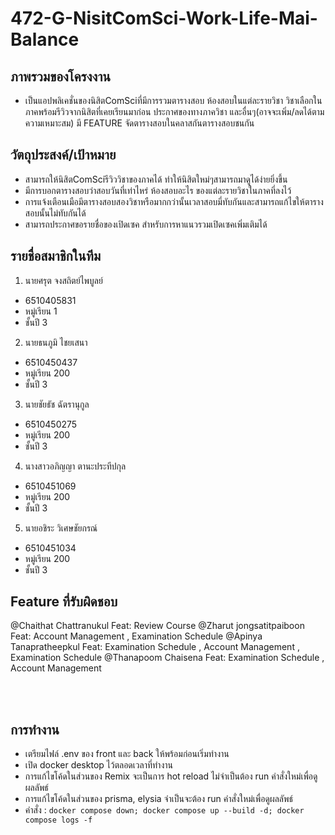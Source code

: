 # 472-G-NisitComSci-Work-Life-Mai-Balance

## ภาพรวมของโครงงาน
  - เป็นแอปพลิเคชั่นของนิสิตComSciที่มีการรวมตารางสอบ ห้องสอบในแต่ละรายวิชา วิชาเลือกในภาคพร้อมรีวิวจากนิสิตที่เคยเรียนมาก่อน ประกาศของทางภาควิชา และอื่นๆ(อาจจะเพิ่ม/ลดได้ตามความเหมาะสม) มี FEATURE จัดตารางสอบในคลาสกันตารางสอบชนกัน

## วัตถุประสงค์/เป้าหมาย
  - สามารถให้นิสิตComSciรีวิววิชาของภาคได้ ทำให้นิสิตใหม่ๆสามารถมาดูได้ง่ายยิ่งขึ้น
  - มีการบอกตารางสอบว่าสอบวันที่เท่าไหร่ ห้องสอบอะไร ของแต่ละรายวิชาในภาคที่ลงไว้
  - การแจ้งเตือนเมือมีตารางสอบสองวิชาหรือมากกว่านั้นเวลาสอบมี่ทับกันและสามารถแก้ไขให้ตารางสอบนั้นไม่ทับกันได้
  - สามารถประกาศขอรายชื่อของเปิดเซค สำหรับการหาแนวรวมเปิดเซคเพิ่มเติมได้

## รายชื่อสมาชิกในทีม
1. นายศรุต จงสถิตย์ไพบูลย์
  * 6510405831
  * หมู่เรียน 1
  * ชั้นปี 3
2. นายธนภูมิ ไชยเสนา
  * 6510450437
  * หมู่เรียน 200
  * ชั้นปี 3
3. นายชัยธัช ฉัตรานุกูล
  * 6510450275
  * หมู่เรียน 200
  * ชั้นปี 3
4. นางสาวอภิญญา ตานะประทีปกุล
  * 6510451069
  * หมู่เรียน 200
  * ชั้นปี 3
5. นายอชิระ วิเศษชัยกรณ์
  * 6510451034
  * หมู่เรียน 200
  * ชั้นปี 3

## Feature ที่รับผิดชอบ
@Chaithat Chattranukul Feat: Review Course 
@Zharut jongsatitpaiboon Feat: Account Management , Examination Schedule
@Apinya Tanapratheepkul Feat: Examination Schedule , Account Management , Examination Schedule
@Thanapoom Chaisena Feat: Examination Schedule , Account Management

<br></br>
## การทำงาน
  - เตรียมไฟล์ .env ของ front และ back ให้พร้อมก่อนเริ่มทำงาน
  - เปิด docker desktop ไว้ตลอดเวลาที่ทำงาน
  - การแก้ไขโค้ดในส่วนของ Remix จะเป็นการ hot reload ไม่จำเป็นต้อง run คำสั่งใหม่เพื่อดูผลลัพธ์
  - การแก้ไขโค้ดในส่วนของ prisma, elysia จำเป็นจะต้อง run คำสั่งใหม่เพื่อดูผลลัพธ์
  - คำสั่ง : ```docker compose down; docker compose up --build -d; docker compose logs -f```
